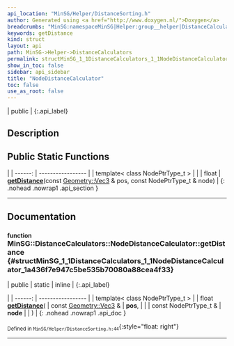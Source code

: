```yaml
---
api_location: "MinSG/Helper/DistanceSorting.h"
author: Generated using <a href="http://www.doxygen.nl/">Doxygen</a>
breadcrumbs: "MinSG:namespaceMinSG|Helper:group__helper|DistanceCalculators:namespaceMinSG_1_1DistanceCalculators"
keywords: getDistance
kind: struct
layout: api
path: MinSG->Helper->DistanceCalculators
permalink: structMinSG_1_1DistanceCalculators_1_1NodeDistanceCalculator
show_in_toc: false
sidebar: api_sidebar
title: "NodeDistanceCalculator"
toc: false
use_as_root: false
---
```


| public |
{:.api_label}

## Description





## Public Static Functions

|
| ------: | ----------------- |
| template< class NodePtrType_t  >  | |
| float | **[getDistance](#structMinSG_1_1DistanceCalculators_1_1NodeDistanceCalculator_1a436f7e947c5be535b70080a88cea4f33)**(const [Geometry::Vec3](namespaceGeometry#namespaceGeometry_1ab29e4544da9b15b5bf224cbf5b691313) & pos, const NodePtrType_t & node) |
{: .nohead .nowrap1 .api_section }


-------------------------------------------------------------------

## Documentation

### <small>function</small><br/> MinSG::DistanceCalculators::NodeDistanceCalculator::getDistance {#structMinSG_1_1DistanceCalculators_1_1NodeDistanceCalculator_1a436f7e947c5be535b70080a88cea4f33}

| public | static | inline |
{:.api_label}

|
| ------: | ----------------- |
| template< class NodePtrType_t  > |
| float **[getDistance](#structMinSG_1_1DistanceCalculators_1_1NodeDistanceCalculator_1a436f7e947c5be535b70080a88cea4f33)**( | const [Geometry::Vec3](namespaceGeometry#namespaceGeometry_1ab29e4544da9b15b5bf224cbf5b691313) & | **pos**, |
| | const NodePtrType_t & | **node** |
|   ) |
{: .nohead .nowrap1 .api_doc }





<sub>Defined in `MinSG/Helper/DistanceSorting.h:44`</sub>{:style="float: right"}

-------------------------------------------------------------------

